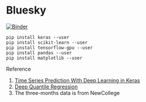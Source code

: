 # Bluesky
[![Binder](https://mybinder.org/badge.svg)](https://mybinder.org/v2/gh/XinYao1994/NewCollegeBluesky.git/master)
````
pip install keras --user
pip install scikit-learn --user
pip install tensorflow-gpu --user
pip install pandas --user
pip install matplotlib --user
````

Reference

1. [Time Series Prediction With Deep Learning in Keras](https://machinelearningmastery.com/time-series-prediction-with-deep-learning-in-python-with-keras/)
2. [Deep Quantile Regression](https://towardsdatascience.com/deep-quantile-regression-c85481548b5a)
3. The three-months data is from NewCollege 
